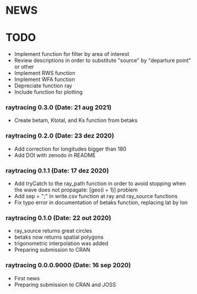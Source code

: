 NEWS
===========
# TODO
- Implement function for filter by area of interest
- Review descriptions in order to substitute "source" by "departure point" or
  other
- Implement RWS function
- Implement WFA function
- Depreciate function ray
- Include function for plotting

### raytracing 0.3.0 (Date: 21 aug 2021)
- Create betam, Ktotal, and Ks function from betaks

### raytracing 0.2.0 (Date: 23 dez 2020)
- Add correction for longitudes bigger than 180
- Add DOI with zenodo in README

### raytracing 0.1.1 (Date: 17 dez 2020)
- Add tryCatch to the ray_path function in order to avoid stopping
  when the wave does not propagate: [geo(i + 1)] problem
- Add sep = ";" in write.csv function at ray and ray_source functions
- Fix typo error in documentation of betaks function, replacing lat by lon

### raytracing 0.1.0 (Date: 22 out 2020)
- ray_source returns great circles
- betaks now returns spatial polygons
- trigonometric interpolation was added
- Preparing submission to CRAN

### raytracing 0.0.0.9000 (Date: 16 sep 2020)
- First news
- Preparing submission to CRAN and JOSS
